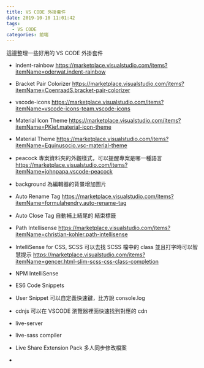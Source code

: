 ```yaml
---
title: VS CODE 外掛套件
date: 2019-10-10 11:01:42
tags:
  - VS CODE
categories: 前端
---
```


這邊整理一些好用的 VS CODE 外掛套件
* indent-rainbow
https://marketplace.visualstudio.com/items?itemName=oderwat.indent-rainbow

* Bracket Pair Colorizer
https://marketplace.visualstudio.com/items?itemName=CoenraadS.bracket-pair-colorizer

* vscode-icons
https://marketplace.visualstudio.com/items?itemName=vscode-icons-team.vscode-icons

* Material Icon Theme
https://marketplace.visualstudio.com/items?itemName=PKief.material-icon-theme

* Material Theme
https://marketplace.visualstudio.com/items?itemName=Equinusocio.vsc-material-theme

* peacock 專案資料夾的外觀樣式，可以提醒專案是哪一種語言
https://marketplace.visualstudio.com/items?itemName=johnpapa.vscode-peacock


* background 為編輯器的背景增加圖片

* Auto Rename Tag
https://marketplace.visualstudio.com/items?itemName=formulahendry.auto-rename-tag

* Auto Close Tag 自動補上結尾的 結束標籤

* Path Intellisense
https://marketplace.visualstudio.com/items?itemName=christian-kohler.path-intellisense

* IntelliSense for CSS, SCSS 可以去找 SCSS 檔中的 class 並且打字時可以智慧提示
https://marketplace.visualstudio.com/items?itemName=gencer.html-slim-scss-css-class-completion

* NPM IntelliSense

* ES6 Code Snippets

* User Snippet 可以自定義快速鍵，比方說 console.log

* cdnjs 可以在 VSCODE 瀏覽器裡面快速找到對應的 cdn

* live-server 

* live-sass compiler

* Live Share Extension Pack 多人同步修改檔案

* 
